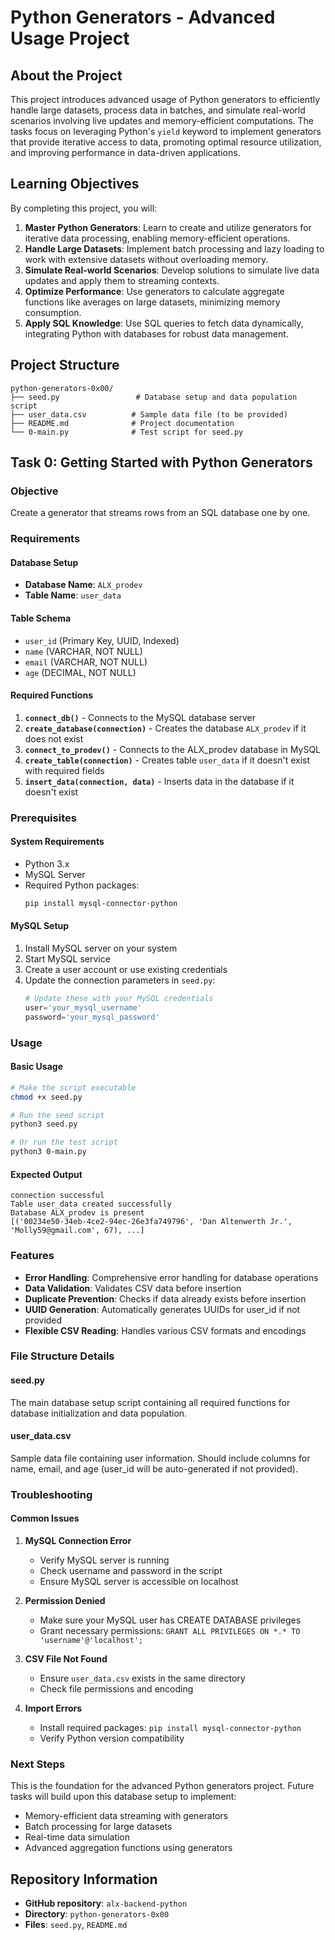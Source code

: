 # Python Generators - Advanced Usage Project

## About the Project

This project introduces advanced usage of Python generators to efficiently handle large datasets, process data in batches, and simulate real-world scenarios involving live updates and memory-efficient computations. The tasks focus on leveraging Python's `yield` keyword to implement generators that provide iterative access to data, promoting optimal resource utilization, and improving performance in data-driven applications.

## Learning Objectives

By completing this project, you will:

1. **Master Python Generators**: Learn to create and utilize generators for iterative data processing, enabling memory-efficient operations.
2. **Handle Large Datasets**: Implement batch processing and lazy loading to work with extensive datasets without overloading memory.
3. **Simulate Real-world Scenarios**: Develop solutions to simulate live data updates and apply them to streaming contexts.
4. **Optimize Performance**: Use generators to calculate aggregate functions like averages on large datasets, minimizing memory consumption.
5. **Apply SQL Knowledge**: Use SQL queries to fetch data dynamically, integrating Python with databases for robust data management.

## Project Structure

```
python-generators-0x00/
├── seed.py                 # Database setup and data population script
├── user_data.csv          # Sample data file (to be provided)
├── README.md              # Project documentation
└── 0-main.py              # Test script for seed.py
```

## Task 0: Getting Started with Python Generators

### Objective
Create a generator that streams rows from an SQL database one by one.

### Requirements

#### Database Setup
- **Database Name**: `ALX_prodev`
- **Table Name**: `user_data`

#### Table Schema
- `user_id` (Primary Key, UUID, Indexed)
- `name` (VARCHAR, NOT NULL)
- `email` (VARCHAR, NOT NULL)
- `age` (DECIMAL, NOT NULL)

#### Required Functions

1. **`connect_db()`** - Connects to the MySQL database server
2. **`create_database(connection)`** - Creates the database `ALX_prodev` if it does not exist
3. **`connect_to_prodev()`** - Connects to the ALX_prodev database in MySQL
4. **`create_table(connection)`** - Creates table `user_data` if it doesn't exist with required fields
5. **`insert_data(connection, data)`** - Inserts data in the database if it doesn't exist

### Prerequisites

#### System Requirements
- Python 3.x
- MySQL Server
- Required Python packages:
  ```bash
  pip install mysql-connector-python
  ```

#### MySQL Setup
1. Install MySQL server on your system
2. Start MySQL service
3. Create a user account or use existing credentials
4. Update the connection parameters in `seed.py`:
   ```python
   # Update these with your MySQL credentials
   user='your_mysql_username'
   password='your_mysql_password'
   ```

### Usage

#### Basic Usage
```bash
# Make the script executable
chmod +x seed.py

# Run the seed script
python3 seed.py

# Or run the test script
python3 0-main.py
```

#### Expected Output
```
connection successful
Table user_data created successfully
Database ALX_prodev is present 
[('00234e50-34eb-4ce2-94ec-26e3fa749796', 'Dan Altenwerth Jr.', 'Molly59@gmail.com', 67), ...]
```

### Features

- **Error Handling**: Comprehensive error handling for database operations
- **Data Validation**: Validates CSV data before insertion
- **Duplicate Prevention**: Checks if data already exists before insertion
- **UUID Generation**: Automatically generates UUIDs for user_id if not provided
- **Flexible CSV Reading**: Handles various CSV formats and encodings

### File Structure Details

#### seed.py
The main database setup script containing all required functions for database initialization and data population.

#### user_data.csv
Sample data file containing user information. Should include columns for name, email, and age (user_id will be auto-generated if not provided).

### Troubleshooting

#### Common Issues

1. **MySQL Connection Error**
   - Verify MySQL server is running
   - Check username and password in the script
   - Ensure MySQL server is accessible on localhost

2. **Permission Denied**
   - Make sure your MySQL user has CREATE DATABASE privileges
   - Grant necessary permissions: `GRANT ALL PRIVILEGES ON *.* TO 'username'@'localhost';`

3. **CSV File Not Found**
   - Ensure `user_data.csv` exists in the same directory
   - Check file permissions and encoding

4. **Import Errors**
   - Install required packages: `pip install mysql-connector-python`
   - Verify Python version compatibility

### Next Steps

This is the foundation for the advanced Python generators project. Future tasks will build upon this database setup to implement:
- Memory-efficient data streaming with generators
- Batch processing for large datasets
- Real-time data simulation
- Advanced aggregation functions using generators

## Repository Information

- **GitHub repository**: `alx-backend-python`
- **Directory**: `python-generators-0x00`
- **Files**: `seed.py`, `README.md`
